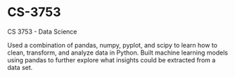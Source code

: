 # CS-3753
CS 3753 - Data Science


Used a combination of pandas, numpy, pyplot, and scipy to learn how to
clean, transform, and analyze data in Python. Built machine learning models
using pandas to further explore what insights could be extracted from a data set. 

